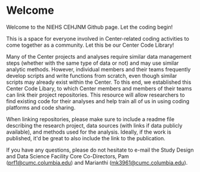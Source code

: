 # Welcome
Welcome to the NIEHS CEHJNM Github page. Let the coding begin!

This is a space for everyone involved in Center-related coding activities to come together as a community. Let this be our Center Code Library!

Many of the Center projects and analyses require similar data management steps (whether with the same type of data or not) and may use similar analytic methods. However, individual members and their teams frequently develop scripts and write functions from scratch, even though similar scripts may already exist within the Center. To this end, we established this Center Code Libary, to which Center members and members of their teams can link their project repositories. This resource will allow researchers to find existing code for their analyses and help train all of us in using coding platforms and code sharing. 

When linking repositories, please make sure to include a readme file describing the research project, data sources (with links if data publicly available), and methods used for the analysis. Ideally, if the work is published, it'd be great to also include the link to the publication.

If you have any questions, please do not hesitate to e-mail the Study Design and Data Science Facility Core Co-Directors, Pam (prf1@cumc.columbia.edu) and Marianthi (mk3961@cumc.columbia.edu).
